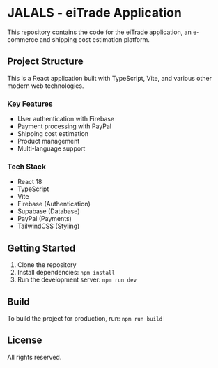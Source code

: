# JALALS - eiTrade Application

This repository contains the code for the eiTrade application, an e-commerce and shipping cost estimation platform.

## Project Structure

This is a React application built with TypeScript, Vite, and various other modern web technologies.

### Key Features

- User authentication with Firebase
- Payment processing with PayPal
- Shipping cost estimation
- Product management
- Multi-language support

### Tech Stack

- React 18
- TypeScript
- Vite
- Firebase (Authentication)
- Supabase (Database)
- PayPal (Payments)
- TailwindCSS (Styling)

## Getting Started

1. Clone the repository
2. Install dependencies: `npm install`
3. Run the development server: `npm run dev`

## Build

To build the project for production, run: `npm run build`

## License

All rights reserved.